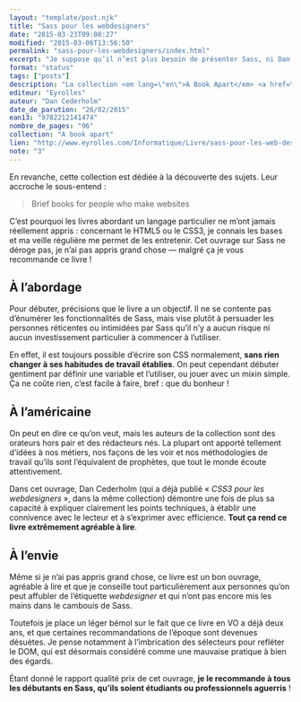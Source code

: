 ```yaml
---
layout: "template/post.njk"
title: "Sass pour les webdesigners"
date: "2015-03-23T09:00:27"
modified: "2015-03-06T13:56:50"
permalink: "sass-pour-les-webdesigners/index.html"
excerpt: "Je suppose qu’il n’est plus besoin de présenter Sass, ni Dan Cederholm. J’ai commencé à utiliser Sass il y a un ou deux ans, après m’être beaucoup préparé pour éviter les pièges et abus qui étaient déjà légions dans les publications sur le sujet. Je n’y trouve toujours qu’ un intérêt limité et dans un contexte historique fini. En revanche j’apprécie énormément la collection [A Book Apart](https://abookapart.com/) (traduite en français par [Eyrolles](https://www.eyrolles.com/Informatique/Collection/10768/a-book-apart)), alors j’ai acheté et lu ce nouvel ouvrage&nbsp;!"
format: "status"
tags: ["posts"]
description: "La collection <em lang=\"en\">A Book Apart</em> <a href=\"http://www.eyrolles.com/Informatique/Collection/10768/a-book-apart\">traduite chez Eyrolles</a> est une valeur sûre. La base, certes, mais la base saine. Ce livre confirme à nouveau la qualité de ces publications."
editeur: "Eyrolles"
auteur: "Dan Cederholm"
date_de_parution: "26/02/2015"
ean13: "9782212141474"
nombre_de_pages: "96"
collection: "A book apart"
lien: "http://www.eyrolles.com/Informatique/Livre/sass-pour-les-web-designers-9782212141474"
note: "3"
---
```

En revanche, cette collection est dédiée à la découverte des sujets. Leur accroche le sous-entend&nbsp;:

> Brief books for people who make websites

C’est pourquoi les livres abordant un langage particulier ne m’ont jamais réellement appris&nbsp;: concernant le HTML5 ou le CSS3, je connais les bases et ma veille régulière me permet de les entretenir. Cet ouvrage sur Sass ne déroge pas, je n’ai pas appris grand chose —&nbsp;malgré ça je vous recommande ce livre&nbsp;!

## À l’abordage

Pour débuter, précisions que le livre a un objectif. Il ne se contente pas d’énumérer les fonctionnalités de Sass, mais vise plutôt à persuader les personnes réticentes ou intimidées par Sass qu’il n’y a aucun risque ni aucun investissement particulier à commencer à l’utiliser.

En effet, il est toujours possible d’écrire son CSS normalement, **sans rien changer à ses habitudes de travail établies**. On peut cependant débuter gentiment par définir une variable et l’utiliser, ou jouer avec un mixin simple. Ça ne coûte rien, c’est facile à faire, bref&nbsp;: que du bonheur&nbsp;!

## À l’américaine

On peut en dire ce qu’on veut, mais les auteurs de la collection sont des orateurs hors pair et des rédacteurs nés. La plupart ont apporté tellement d’idées à nos métiers, nos façons de les voir et nos méthodologies de travail qu’ils sont l’équivalent de prophètes, que tout le monde écoute attentivement.

Dans cet ouvrage, Dan Cederholm (qui a déjà publié « _CSS3 pour les webdesigners_ », dans la même collection) démontre une fois de plus sa capacité à expliquer clairement les points techniques, à établir une connivence avec le lecteur et à s’exprimer avec efficience. **Tout ça rend ce livre extrêmement agréable à lire**.

## À l’envie

Même si je n’ai pas appris grand chose, ce livre est un bon ouvrage, agréable à lire et que je conseille tout particulièrement aux personnes qu’on peut affubler de l’étiquette _webdesigner_ et qui n’ont pas encore mis les mains dans le cambouis de Sass.

Toutefois je place un léger bémol sur le fait que ce livre en VO a déjà deux ans, et que certaines recommandations de l’époque sont devenues désuètes. Je pense notamment à l’imbrication des sélecteurs pour refléter le DOM, qui est désormais considéré comme une mauvaise pratique à bien des égards.

Étant donné le rapport qualité prix de cet ouvrage, **je le recommande à tous les débutants en Sass, qu’ils soient étudiants ou professionnels aguerris**&nbsp;!
